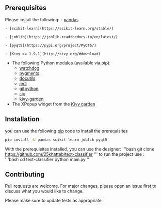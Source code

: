 ## Prerequisites
Please install the following:
    - [pandas](https://pandas.pydata.org/)
    
    - [scikit-learn](https://scikit-learn.org/stable/)
    
    - [joblib](https://joblib.readthedocs.io/en/latest/)
    
    - [pyqt5](https://pypi.org/project/PyQt5/)
    
    - [Kivy >= 1.9.1](http://kivy.org/#download)
- The following Python modules (available via pip):
    - [watchdog](https://pythonhosted.org/watchdog/)
    - [pygments](http://pygments.org/)
    - [docutils](http://docutils.sourceforge.net/)
    - [jedi](http://jedi.jedidjah.ch/en/latest/)
    - [gitpython](http://gitpython.readthedocs.org)
    - [six](https://pythonhosted.org/six/)
    - [kivy-garden](http://kivy.org/docs/api-kivy.garden.html)
- The XPopup widget from the [Kivy garden](https://github.com/kivy-garden/garden.xpopup)
    
## Installation
you can use the following [pip](https://pip.pypa.io/en/stable/) code to install the prerequisites
```bash
pip install -U pandas scikit-learn joblib pyqt5
```
With the prerequisites installed, you can use the designer:
'''bash
git clone https://github.com/25khattab/text-classifier
'''
to run the project use :
'''bash
cd text-classifier
python main.py
'''

## Contributing
Pull requests are welcome. For major changes, please open an issue first to discuss what you would like to change.

Please make sure to update tests as appropriate.
